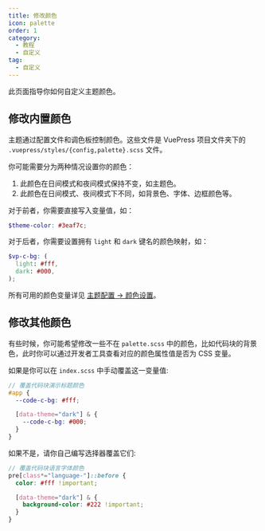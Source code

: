 ```yaml
---
title: 修改颜色
icon: palette
order: 1
category:
  - 教程
  - 自定义
tag:
  - 自定义
---
```


此页面指导你如何自定义主题颜色。

<!-- more -->

## 修改内置颜色

主题通过配置文件和调色板控制颜色。这些文件是 VuePress 项目文件夹下的 `.vuepress/styles/{config,palette}.scss` 文件。

你可能需要分为两种情况设置你的颜色：

1. 此颜色在日间模式和夜间模式保持不变，如主题色。
2. 此颜色在日间模式、夜间模式下不同，如背景色、字体、边框颜色等。

对于前者，你需要直接写入变量值，如：

```scss title=".vuepress/styles/config.scss"
$theme-color: #3eaf7c;
```

对于后者，你需要设置拥有 `light` 和 `dark` 键名的颜色映射，如：

```scss title=".vuepress/styles/palette.scss"
$vp-c-bg: (
  light: #fff,
  dark: #000,
);
```

所有可用的颜色变量详见 [主题配置 → 颜色设置](../../config/style.md#颜色设置)。

## 修改其他颜色

有些时候，你可能希望修改一些不在 `palette.scss` 中的颜色，比如代码块的背景色，此时你可以通过开发者工具查看对应的颜色属性值是否为 CSS 变量。

如果是你可以在 `index.scss` 中手动覆盖这一变量值:

```scss title=".vuepress/styles/index.scss"
// 覆盖代码块演示标题颜色
#app {
  --code-c-bg: #fff;

  [data-theme="dark"] & {
    --code-c-bg: #000;
  }
}
```

如果不是，请你自己编写选择器覆盖它们:

```scss title=".vuepress/styles/index.scss"
// 覆盖代码块语言字体颜色
pre[class*="language-"]::before {
  color: #fff !important;

  [data-theme="dark"] & {
    background-color: #222 !important;
  }
}
```

